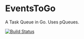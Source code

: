 # EventsToGo
A Task Queue in Go. Uses pQueues.

[![Build Status](https://travis-ci.org/JKolios/EventsToGo.svg?branch=master)](https://travis-ci.org/JKolios/EventsToGo)
